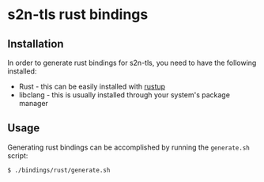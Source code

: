 # s2n-tls rust bindings

## Installation

In order to generate rust bindings for s2n-tls, you need to have the following installed:

* Rust - this can be easily installed with [rustup](https://rustup.rs/)
* libclang - this is usually installed through your system's package manager

## Usage

Generating rust bindings can be accomplished by running the `generate.sh` script:

```
$ ./bindings/rust/generate.sh
```
